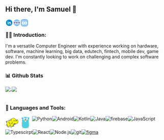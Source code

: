 ## Hi there, I'm Samuel 👋

<a href='https://www.linkedin.com/in/samuel-suther-david/'><img align='left' alt="linkedin" src="assets/linkedin.svg" height='24px'/></a>
<a href='https://www.sdsamuel.com/'><img align='left' src="assets/webicon.png" height='24px'/></a>
<a href='https://www.coursera.org/user/62e2b4a4b3203bcce7e71783187cbba1/'><img align='left' src="assets/coursera.svg" height='24px'/></a>
<br>

### 👨‍💻 Introduction:

I'm a versatile Computer Engineer with experience working on hardware, software, machine learning, big data, edutech, fintech, mobile dev, game dev. I'm constantly looking to work on challenging and complex software problems.

### 📊 Github Stats

<div>
<a href="https://github.com/Samuel787">
  <img align="center" src="https://github-readme-stats.vercel.app/api?username=Samuel787&show_icons=true&hide_border=true&count_private=true&include_all_commits=true&theme=outrun&hide_rank=true&custom_title=Samuel's GitHub Stats" />
</a>
<a href="https://github.com/Samuel787">
  <img align="center" src="https://github-readme-stats.vercel.app/api/top-langs/?username=Samuel787&layout=compact&hide_border=true&hide=jupyter+notebook,html,css&langs_count=6&theme=outrun" />
</a>
</div>
<br>

### 🔨 Languages and Tools:

<a href="https://hadoop.apache.org/" target="_blank"> <img align="left" src="assets/hadoop.svg" alt="hadoop" height="42px"/> </a>
<a href="https://go.dev/" target="_blank"> <img align="left" src="assets/golang.svg" alt="golang" height="42px"/> </a>
<a href="https://www.python.org" target="_blank"><img align="left" alt="Python" height ="42px" src="https://raw.githubusercontent.com/rahul-jha98/github_readme_icons/main/language_and_tools/square/python/python.svg"></a>
<a href="https://developer.android.com" target="_blank"> <img align="left" alt="Android" height ="42px" src="https://raw.githubusercontent.com/rahul-jha98/github_readme_icons/main/language_and_tools/square/android/android.svg"> </a>
<a href="https://kotlinlang.org" target="_blank"><img align="left" alt="Kotlin" height ="42px" src="https://raw.githubusercontent.com/rahul-jha98/github_readme_icons/main/language_and_tools/square/kotlin/kotlin.svg"></a>
<a href="https://www.java.com" target="_blank"><img align="left" alt="Java" height ="42px" src="https://raw.githubusercontent.com/rahul-jha98/github_readme_icons/main/language_and_tools/square/java/java.svg"></a>
<a href="https://firebase.google.com/" target="_blank"> <img align="left" src="https://raw.githubusercontent.com/rahul-jha98/github_readme_icons/main/language_and_tools/square/firebase/firebase.svg" alt="firebase" height ="42px"/> </a>
<a href="https://developer.mozilla.org/en-US/docs/Web/JavaScript" target="_blank"> <img align="left" alt="JavaScript" height ="42px"  src="https://raw.githubusercontent.com/rahul-jha98/github_readme_icons/main/language_and_tools/square/javascript/javascript.svg"> </a>
<a href="https://www.typescriptlang.org/" target="_blank"><img align="left" alt="Typescirpt" height ="42px" src="https://raw.githubusercontent.com/rahul-jha98/github_readme_icons/main/language_and_tools/square/typescript/typescript.svg"></a>
<a href="https://reactjs.org/" target="_blank"> <img align="left" alt="React" height ="42px" src="https://raw.githubusercontent.com/rahul-jha98/github_readme_icons/main/language_and_tools/square/react/react.svg"></a>
<a href="https://nodejs.org" target="_blank"><img align="left" alt="Node.js" height ="42px" src="https://raw.githubusercontent.com/rahul-jha98/github_readme_icons/main/language_and_tools/square/node/node.svg"></a>
<a href="https://git-scm.com/" target="_blank"> <img src="https://raw.githubusercontent.com/rahul-jha98/github_readme_icons/main/language_and_tools/square/git-scm/git-scm.svg" align="left" alt="git" height='42px'/> </a>
<a href="https://www.figma.com/" target="_blank"> <img src="https://raw.githubusercontent.com/rahul-jha98/github_readme_icons/main/language_and_tools/square/figma/figma.svg" alt="figma" height='42px'/> </a>

<!--
**Samuel787/Samuel787** is a ✨ _special_ ✨ repository because its `README.md` (this file) appears on your GitHub profile.

Here are some ideas to get you started:

- 🔭 I’m currently working on ...
- 🌱 I’m currently learning ...
- 👯 I’m looking to collaborate on ...
- 🤔 I’m looking for help with ...
- 💬 Ask me about ...
- 📫 How to reach me: ...
- 😄 Pronouns: ...
- ⚡ Fun fact: ...
-->
